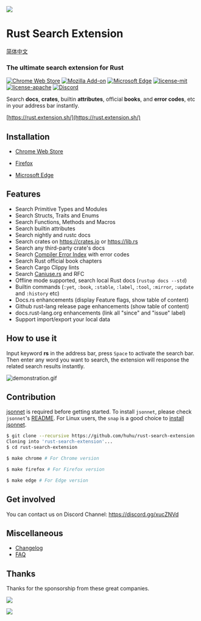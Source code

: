 
![](assets/rustacean.gif)

# Rust Search Extension

[简体中文](README-ZH.md)

### The ultimate search extension for Rust

[![Chrome Web Store](https://img.shields.io/chrome-web-store/v/ennpfpdlaclocpomkiablnmbppdnlhoh.svg)](https://chrome.google.com/webstore/detail/rust-search-extension/ennpfpdlaclocpomkiablnmbppdnlhoh)
[![Mozilla Add-on](https://img.shields.io/amo/v/rust-search-extension?color=%2320123A)](https://addons.mozilla.org/firefox/addon/rust-search-extension/)
[![Microsoft Edge](https://img.shields.io/badge/microsoft--edge-v1.8.2-1D4F8C)](https://microsoftedge.microsoft.com/addons/detail/olemfibpaicdoooacpfffccidjjagmoe)
[![license-mit](https://img.shields.io/badge/license-MIT-blue.svg)](https://github.com/huhu/rust-search-extension/blob/master/LICENSE-MIT)
[![license-apache](https://img.shields.io/badge/license-Apache-yellow.svg)](https://github.com/huhu/rust-search-extension/blob/master/LICENSE-APACHE)
[![Discord](https://img.shields.io/discord/711895914494558250?label=chat&logo=discord)](https://discord.gg/xucZNVd)

Search **docs**, **crates**, builtin **attributes**, official **books**, and **error codes**, etc in your address bar instantly. 

[https://rust.extension.sh/](https://rust.extension.sh/)

## Installation

- [Chrome Web Store](https://chrome.google.com/webstore/detail/rust-search-extension/ennpfpdlaclocpomkiablnmbppdnlhoh)

- [Firefox](https://addons.mozilla.org/en-US/firefox/addon/rust-search-extension/)

- [Microsoft Edge](https://microsoftedge.microsoft.com/addons/detail/olemfibpaicdoooacpfffccidjjagmoe)

## Features

- Search Primitive Types and Modules
- Search Structs, Traits and Enums
- Search Functions, Methods and Macros
- Search builtin attributes 
- Search nightly and rustc docs
- Search crates on https://crates.io or https://lib.rs
- Search any third-party crate's docs
- Search [Compiler Error Index](https://doc.rust-lang.org/error-index.html) with error codes
- Search Rust official book chapters
- Search Cargo Clippy lints
- Search [Caniuse.rs](https://caniuse.rs) and RFC
- Offline mode supported, search local Rust docs (`rustup docs --std`)
- Builtin commands (`:yet`, `:book`, `:stable`, `:label`, `:tool`, `:mirror`, `:update` and `:history` etc)
- Docs.rs enhancements (display Feature flags, show table of content)
- Github rust-lang release page enhancements (show table of content)
- docs.rust-lang.org enhancements (link all "since" and "issue" label)
- Support import/export your local data

## How to use it

Input keyword **rs** in the address bar, press `Space` to activate the search bar. Then enter any word 
you want to search, the extension will response the related search results instantly.

![demonstration.gif](assets/demonstration.gif)

## Contribution

[jsonnet](https://jsonnet.org/) is required before getting started. To install `jsonnet`, 
please check `jsonnet`'s [README](https://github.com/google/jsonnet#packages). 
For Linux users, the `snap` is a good choice to [install jsonnet](https://snapcraft.io/install/jsonnet/ubuntu).

```bash
$ git clone --recursive https://github.com/huhu/rust-search-extension
Cloning into 'rust-search-extension'...
$ cd rust-search-extension

$ make chrome # For Chrome version

$ make firefox # For Firefox version

$ make edge # For Edge version
```

## Get involved

You can contact us on Discord Channel: https://discord.gg/xucZNVd

## Miscellaneous

- [Changelog](https://rust.extension.sh/changelog/)
- [FAQ](https://rust.extension.sh/faq/)

## Thanks

Thanks for the sponsorship from these great companies.

[![](docs/static/jetbrains.svg)](https://www.jetbrains.com/?from=rust-search-extension)

[![](docs/static/vercel.svg)](https://vercel.com?utm_source=rust-search-extension)
